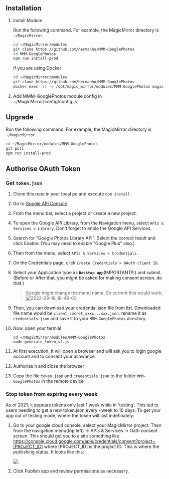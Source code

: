 ## Installation

1. Install Module

    Run the following command. For example, the MagicMirror directory is `~/MagicMirror`.

    ```sh
    cd ~/MagicMirror/modules
    git clone https://github.com/hermanho/MMM-GooglePhotos
    cd MMM-GooglePhotos
    npm run install-prod
    ```

    If you are using Docker

    ```sh
    cd ~/MagicMirror/modules
    git clone https://github.com/hermanho/MMM-GooglePhotos
    docker exec -it -w /opt/magic_mirror/modules/MMM-GooglePhotos magic_mirror npm run install-prod
    ```

2. Add MMM-GooglePhotos module config in ~/MagicMirror/config/config.js

## Upgrade

  Run the following command. For example, the MagicMirror directory is `~/MagicMirror`.

  ```sh
  cd ~/MagicMirror/modules/MMM-GooglePhotos
  git pull
  npm run install-prod
  ```

## Authorise OAuth Token

### Get `token.json`

1. Clone this repo in your local pc and execute `npm install`
2. Go to [Google API Console](https://console.developers.google.com/)
3. From the menu bar, select a project or create a new project.
4. To open the Google API Library, from the Navigation menu, select `APIs & Services > Library`. Don't forget to enble the Google API Services.
5. Search for "Google Photos Library API". Select the correct result and click Enable. (You may need to enable "Google Plus" also.)
6. Then  from the menu, select `APIs & Services > Credentials`.
7. On the Credentials page, click `Create Credentials > OAuth client ID`.
8. Select your Application type as **`Desktop app`**(IMPORTANT!!!) and submit. (Before or After that, you might be asked for making consent screen. do that.)

    > Google might change the menu name. So current this would work; ![2022-09-18_18-49-03](https://user-images.githubusercontent.com/2337380/190921355-49162763-0fdd-4b7e-a361-d762046f844d.png)

9. Then, you can download your credential json file from list. Downloaded file name would be `client_secret_xxxx...xxx.json`. rename it as `credentials.json` and save it to your `MMM-GooglePhotos` directory.
10. Now, open your termial

    ```shell
    cd ~/MagicMirror/modules/MMM-GooglePhotos
    node generate_token_v2.js
    ```

11. At first execution, It will open a browser and will ask you to login google account and to consent your allowance.
12. Authorize it and close the browser
13. Copy the file `token.json` and `credentials.json` to the folder `MMM-GooglePhotos` in the remote device

### Stop token from expiring every week

As of 2021, it appears tokens only last 1 week while in 'testing'. This led to users needing to get a new token.json every ~week to 10 days. To get your app out of testing mode, where the token will last indefinately:

1. Go to your google cloud console, select your MagicMirror project. Then from the navigation menu(top left) -> APIs & Services -> Oath consent screen. This should get you to a site something like <https://console.cloud.google.com/apis/credentials/consent?project=[PROJECT_ID>] where [PROJECT_ID] is the project ID. This is where the publishing status. It looks like this:

    ![](https://raw.githubusercontent.com/eouia/MMM-GooglePhotos/master/PublishAppScreen.png)

2. Click Publish app and review permissions as necessary.
